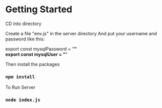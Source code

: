 # Getting Started 

CD into directory

Create a file "env.js" in the server directory
And put your username and password like this:

export const mysqlPassword = "********"  
export const mysqlUser = "********"  

Then install the packages

### `npm install`

To Run Server 

### `node index.js`
